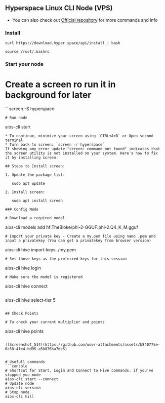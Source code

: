 
## Hyperspace Linux CLI Node (VPS)
* You can also check out [Official repository](https://github.com/hyperspaceai/aios-cli?tab=readme-ov-file) for more commands and info

### Install
```
curl https://download.hyper.space/api/install | bash

source /root/.bashrc
```

### Start your node

# Create a screen ro run it in background for later
``
screen -S hyperspace
```
# Run node

```
aios-cli start
```
* To continue, minimize your screen using `CTRL+A+D` or Open second terminal
* Turn back to screen: `screen -r hyperspace`
If showing any error update "screen: command not found" indicates that the screen utility is not installed on your system. Here's how to fix it by installing screen:

## Steps to Install screen:

1. Update the package list:
   
   sudo apt update
   
2. Install screen:
   
   sudo apt install screen

### Config Node

# Download a required model
```
aios-cli models add hf:TheBloke/phi-2-GGUF:phi-2.Q4_K_M.gguf
```
# Import your private key - Create a my.pem file using nano .pem and input a privatekey (You can get a privatekey from browser version)
```
aios-cli hive import-keys ./my.pem
```
# Set those keys as the preferred keys for this session
```
aios-cli hive login
```
# Make sure the model is registered
```
aios-cli hive connect
```
```
aios-cli hive select-tier 5
```

## Check Points

# To check your current multiplier and points

```
aios-cli hive points
```

![Screenshot_514](https://github.com/user-attachments/assets/b840775e-6c58-4fe4-bd95-a5b876ba7de5)


# Usefull commands
```console
# Shortcut for Start, Login and Connect to Hive commands, if you've stopped you node
aios-cli start --connect
# Update node
aios-cli version
# Stop node
aios-cli kill
